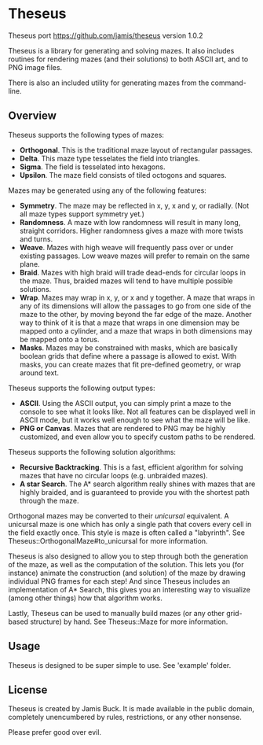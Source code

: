 # Theseus

Theseus port https://github.com/jamis/theseus version 1.0.2

Theseus is a library for generating and solving mazes. It also includes
routines for rendering mazes (and their solutions) to both ASCII art,
and to PNG image files.

There is also an included utility for generating mazes from the command-line.

## Overview

Theseus supports the following types of mazes:

* **Orthogonal**. This is the traditional maze layout of rectangular passages.
* **Delta**. This maze type tesselates the field into triangles.
* **Sigma**. The field is tesselated into hexagons.
* **Upsilon**. The maze field consists of tiled octogons and squares.

Mazes may be generated using any of the following features:

* **Symmetry**. The maze may be reflected in x, y, x and y, or radially. (Not
  all maze types support symmetry yet.)
* **Randomness**.  A maze with low randomness will result in many long, straight
  corridors. Higher randomness gives a maze with more twists and turns.
* **Weave**. Mazes with high weave will frequently pass over or under existing
  passages. Low weave mazes will prefer to remain on the same plane.
* **Braid**. Mazes with high braid will trade dead-ends for circular loops in
  the maze. Thus, braided mazes will tend to have multiple possible solutions.
* **Wrap**. Mazes may wrap in x, y, or x and y together. A maze that wraps in
  any of its dimensions will allow the passages to go from one side
  of the maze to the other, by moving beyond the far edge of the
  maze. Another way to think of it is that a maze that wraps in one
  dimension may be mapped onto a cylinder, and a maze that wraps in
  both dimensions may be mapped onto a torus.
* **Masks**. Mazes may be constrained with masks, which are basically boolean
  grids that define where a passage is allowed to exist. With masks,
  you can create mazes that fit pre-defined geometry, or wrap around text.

Theseus supports the following output types:

* **ASCII**. Using the ASCII output, you can simply print a maze to the console
  to see what it looks like. Not all features can be displayed well
  in ASCII mode, but it works well enough to see what the maze will be like.
* **PNG or Canvas**. Mazes that are rendered to PNG may be highly customized, and even
  allow you to specify custom paths to be rendered.

Theseus supports the following solution algorithms:

* **Recursive Backtracking**. This is a fast, efficient algorithm for solving
  mazes that have no circular loops (e.g. unbraided mazes).
* **A star Search**. The A* search algorithm really shines with mazes that
  are highly braided, and is guaranteed to provide you with the shortest
  path through the maze.

Orthogonal mazes may be converted to their _unicursal_ equivalent. A unicursal
maze is one which has only a single path that covers every cell in the field
exactly once. This style is maze is often called a "labyrinth". See
Theseus::OrthogonalMaze#to_unicursal for more information.

Theseus is also designed to allow you to step through both the generation of
the maze, as well as the computation of the solution. This lets you (for instance)
animate the construction (and solution) of the maze by drawing individual PNG
frames for each step! And since Theseus includes an implementation of A* Search,
this gives you an interesting way to visualize (among other things) how that
algorithm works.

Lastly, Theseus can be used to manually build mazes (or any other grid-based
structure) by hand. See Theseus::Maze for more information.

## Usage

Theseus is designed to be super simple to use. See 'example' folder.


## License

Theseus is created by Jamis Buck. It is made available in the public domain,
completely unencumbered by rules, restrictions, or any other nonsense.

Please prefer good over evil.